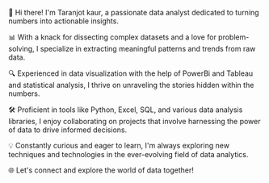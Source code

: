 👋 Hi there! I'm Taranjot kaur, a passionate data analyst dedicated to turning numbers into actionable insights. 

📊 With a knack for dissecting complex datasets and a love for problem-solving, I specialize in extracting meaningful patterns and trends from raw data.

🔍 Experienced in data visualization with the help of PowerBi and Tableau and statistical analysis, I thrive on unraveling the stories hidden within the numbers.

🛠️ Proficient in tools like Python, Excel, SQL, and various data analysis libraries, I enjoy collaborating on projects that involve harnessing the power of data to drive informed decisions.

💡 Constantly curious and eager to learn, I'm always exploring new techniques and technologies in the ever-evolving field of data analytics.

🌐 Let's connect and explore the world of data together!
